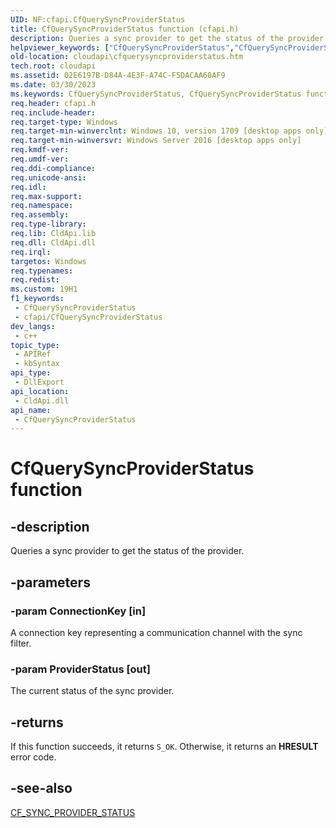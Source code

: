 ```yaml
---
UID: NF:cfapi.CfQuerySyncProviderStatus
title: CfQuerySyncProviderStatus function (cfapi.h)
description: Queries a sync provider to get the status of the provider.
helpviewer_keywords: ["CfQuerySyncProviderStatus","CfQuerySyncProviderStatus function","cfapi/CfQuerySyncProviderStatus","cloudApi.cfquerysyncproviderstatus"]
old-location: cloudapi\cfquerysyncproviderstatus.htm
tech.root: cloudapi
ms.assetid: 02E6197B-D84A-4E3F-A74C-F5DACAA60AF9
ms.date: 03/30/2023
ms.keywords: CfQuerySyncProviderStatus, CfQuerySyncProviderStatus function, cfapi/CfQuerySyncProviderStatus, cloudApi.cfquerysyncproviderstatus
req.header: cfapi.h
req.include-header: 
req.target-type: Windows
req.target-min-winverclnt: Windows 10, version 1709 [desktop apps only]
req.target-min-winversvr: Windows Server 2016 [desktop apps only]
req.kmdf-ver: 
req.umdf-ver: 
req.ddi-compliance: 
req.unicode-ansi: 
req.idl: 
req.max-support: 
req.namespace: 
req.assembly: 
req.type-library: 
req.lib: CldApi.lib
req.dll: CldApi.dll
req.irql: 
targetos: Windows
req.typenames: 
req.redist: 
ms.custom: 19H1
f1_keywords:
 - CfQuerySyncProviderStatus
 - cfapi/CfQuerySyncProviderStatus
dev_langs:
 - c++
topic_type:
 - APIRef
 - kbSyntax
api_type:
 - DllExport
api_location:
 - CldApi.dll
api_name:
 - CfQuerySyncProviderStatus
---
```


# CfQuerySyncProviderStatus function

## -description

Queries a sync provider to get the status of the provider.

## -parameters

### -param ConnectionKey [in]

A connection key representing a communication channel with the sync filter.

### -param ProviderStatus [out]

The current status of the sync provider.

## -returns

If this function succeeds, it returns `S_OK`. Otherwise, it returns an **HRESULT** error code.

## -see-also

[CF_SYNC_PROVIDER_STATUS](ne-cfapi-cf_sync_provider_status.md)
